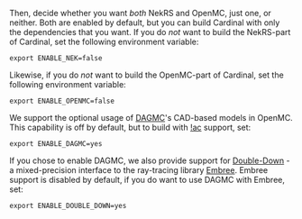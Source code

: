 Then, decide whether you want *both* NekRS and OpenMC, just one,
or neither. Both are enabled by default, but you can
build Cardinal with only the dependencies that you want.
If you do *not*
want to build the NekRS-part of Cardinal, set the following environment variable:

```
export ENABLE_NEK=false
```

Likewise, if you do *not* want to build the OpenMC-part of Cardinal,
set the following environment variable:

```
export ENABLE_OPENMC=false
```

We support the optional usage of [DAGMC](https://svalinn.github.io/DAGMC/)'s CAD-based models in OpenMC.
This capability is off by default, but to build with [!ac](DAGMC) support, set:

```
export ENABLE_DAGMC=yes
```

If you chose to enable DAGMC, we also provide support for [Double-Down](https://double-down.readthedocs.io/en/latest/) -
a mixed-precision interface to the ray-tracing library [Embree](https://www.embree.org/). Embree support is disabled by
default, if you do want to use DAGMC with Embree, set:

```
export ENABLE_DOUBLE_DOWN=yes
```
